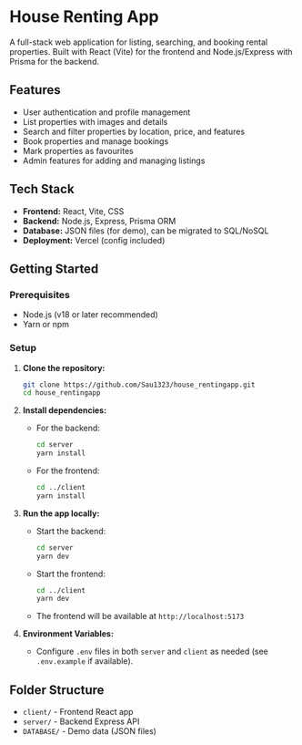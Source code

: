 # House Renting App

A full-stack web application for listing, searching, and booking rental properties. Built with React (Vite) for the frontend and Node.js/Express with Prisma for the backend.

## Features

- User authentication and profile management
- List properties with images and details
- Search and filter properties by location, price, and features
- Book properties and manage bookings
- Mark properties as favourites
- Admin features for adding and managing listings

## Tech Stack

- **Frontend:** React, Vite, CSS
- **Backend:** Node.js, Express, Prisma ORM
- **Database:** JSON files (for demo), can be migrated to SQL/NoSQL
- **Deployment:** Vercel (config included)

## Getting Started

### Prerequisites
- Node.js (v18 or later recommended)
- Yarn or npm

### Setup

1. **Clone the repository:**
   ```sh
   git clone https://github.com/Sau1323/house_rentingapp.git
   cd house_rentingapp
   ```

2. **Install dependencies:**
   - For the backend:
     ```sh
     cd server
     yarn install
     ```
   - For the frontend:
     ```sh
     cd ../client
     yarn install
     ```

3. **Run the app locally:**
   - Start the backend:
     ```sh
     cd server
     yarn dev
     ```
   - Start the frontend:
     ```sh
     cd ../client
     yarn dev
     ```
   - The frontend will be available at `http://localhost:5173`

4. **Environment Variables:**
   - Configure `.env` files in both `server` and `client` as needed (see `.env.example` if available).

## Folder Structure

- `client/` - Frontend React app
- `server/` - Backend Express API
- `DATABASE/` - Demo data (JSON files)




